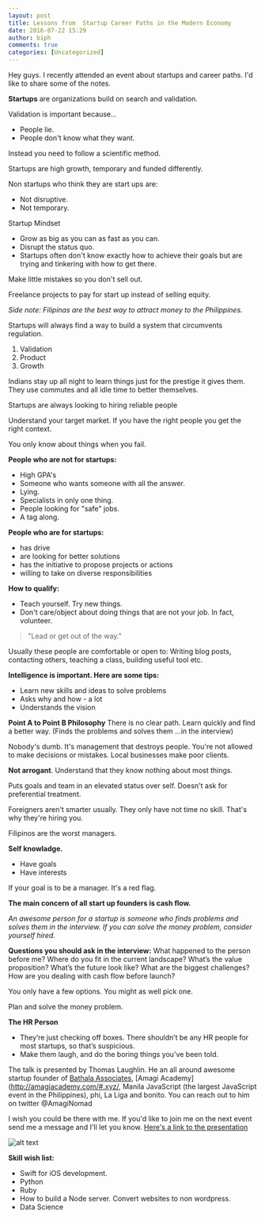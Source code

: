 ```yaml
---
layout: post
title: Lessons from  Startup Career Paths in the Modern Economy
date: 2016-07-22 15:29
author: biph
comments: true
categories: [Uncategorized]
---
```

Hey guys. I recently attended an event about startups and career paths. I'd like to share some of the notes.

**Startups** are organizations build on search and validation.

Validation is important because...
- People lie.
- People don't know what they want.

Instead you need to follow a scientific method.

Startups are high growth, temporary and funded differently.

Non startups who think they are start ups are:
- Not disruptive.
- Not temporary.

Startup Mindset
- Grow as big as you can as fast as you can.
- Disrupt the status quo.
- Startups often don't know exactly how to achieve their goals but are trying and tinkering with how to get there.

Make little mistakes so you don't sell out.

Freelance projects to pay for start up instead of selling equity.

*Side note: Filipinas are the best way to attract money to the Philippines.*

Startups will always find a way to build a system that circumvents regulation.

1. Validation
2. Product
3. Growth

Indians stay up all night to learn things just for the prestige it gives them. They use commutes and all idle time to better themselves.

Startups are always looking to hiring reliable people

Understand your target market.
If you have the right people you get the right context.

You only know about things when you fail.

**People who are not for startups:**
- High GPA's
- Someone who wants someone with all the answer.
- Lying.
- Specialists in only one thing.
- People looking for "safe" jobs.
- A tag along.

**People who are for startups:**
- has drive
- are looking for better solutions
- has the initiative to propose projects or actions
- willing to take on diverse responsibilities

**How to qualify:**
- Teach yourself. Try new things.
- Don't care/object about doing things that are not your job. In fact, volunteer.

> "Lead or get out of the way."

Usually these people are comfortable or open to: Writing blog posts, contacting others, teaching a class, building useful tool etc.

**Intelligence is important. Here are some tips:**
- Learn new skills and ideas to solve problems
- Asks why and how - a lot
- Understands the vision

**Point A to Point B Philosophy** There is no clear path. 
Learn quickly and find a better way.
(Finds the problems and solves them ...in the interview)

Nobody's dumb. It's management that destroys people. You're not allowed to make decisions or mistakes. Local businesses make poor clients.

**Not arrogant**. Understand that they know nothing about most things.

Puts goals and team in an elevated status over self.
Doesn't ask for preferential treatment.

Foreigners aren't smarter usually. They only have not time no skill. That's why they're hiring you.

Filipinos are the worst managers.

**Self knowladge.**
- Have goals
- Have interests

If your goal is to be a manager. It's a red flag.

**The main concern of all start up founders is cash flow.**

*An awesome person for a startup is someone who finds problems and solves them in the interview. If you can solve the money problem, consider yourself hired.*

**Questions you should ask in the interview:**
What happened to the person before me?
Where do you fit in the current landscape?
What’s the value proposition?
What’s the future look like?
What are the biggest challenges?
How are you dealing with cash flow before launch?

You only have a few options. You might as well pick one.

Plan and solve the money problem.

**The HR Person**
- They’re just checking off boxes. There shouldn’t be any HR people for most startups, so that’s suspicious.
- Make them laugh, and do the boring things you’ve been told.

The talk is presented by Thomas Laughlin. He an all around awesome startup founder of [Bathala Associates](http://bathala.xyz/), [Amagi Academy](http://amagiacademy.com/#.xyz/, Manila JavaScript (the largest JavaScript event in the Philippines), phi, La Liga and bonito. You can reach out to him on twitter @AmagiNomad 

I wish you could be there with me. If you'd like to join me on the next event send me a message and I'll let you know. [Here's a link to the presentation](https://docs.google.com/presentation/d/1x-IolLJjlGuzwix9IYUXmdxGGlZ2wlZna6QWiqy11AQ/edit#slide=id.g15dd124197_0_166)

![alt text](https://www.dropbox.com/s/3qnwklenehyj2d9/20160719_200945.jpg?dl=0)

**Skill wish list:**
- Swift for iOS development.
- Python
- Ruby
- How to build a Node server. Convert websites to non wordpress. 
- Data Science
